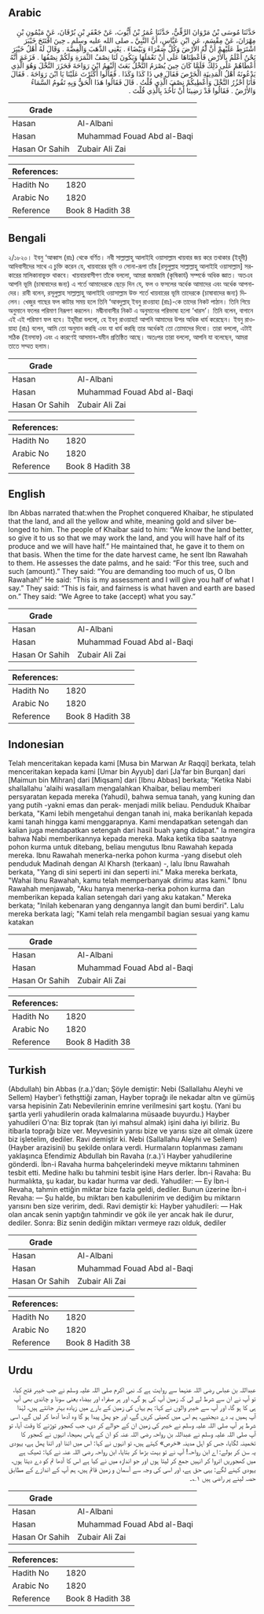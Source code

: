 ## Arabic


<div dir="rtl" lang="ar" style={{fontSize:'larger',backgroundColor:'#f8f9fa',padding:20}}>
حَدَّثَنَا مُوسَى بْنُ مَرْوَانَ الرَّقِّيُّ، حَدَّثَنَا عُمَرُ بْنُ أَيُّوبَ، عَنْ جَعْفَرِ بْنِ بُرْقَانَ، عَنْ مَيْمُونِ بْنِ مِهْرَانَ، عَنْ مِقْسَمٍ، عَنِ ابْنِ عَبَّاسٍ، أَنَّ النَّبِيَّ ـ صلى الله عليه وسلم ـ حِينَ افْتَتَحَ خَيْبَرَ اشْتَرَطَ عَلَيْهِمْ أَنَّ لَهُ الأَرْضَ وَكُلَّ صَفْرَاءَ وَبَيْضَاءَ ‏.‏ يَعْنِي الذَّهَبَ وَالْفِضَّةَ ‏.‏ وَقَالَ لَهُ أَهْلُ خَيْبَرَ نَحْنُ أَعْلَمُ بِالأَرْضِ فَأَعْطِنَاهَا عَلَى أَنْ نَعْمَلَهَا وَيَكُونَ لَنَا نِصْفُ الثَّمَرَةِ وَلَكُمْ نِصْفُهَا ‏.‏ فَزَعَمَ أَنَّهُ أَعْطَاهُمْ عَلَى ذَلِكَ فَلَمَّا كَانَ حِينَ يُصْرَمُ النَّخْلُ بَعَثَ إِلَيْهِمُ ابْنَ رَوَاحَةَ فَحَزَرَ النَّخْلَ وَهُوَ الَّذِي يَدْعُونَهُ أَهْلُ الْمَدِينَةِ الْخَرْصَ فَقَالَ فِي ذَا كَذَا وَكَذَا ‏.‏ فَقَالُوا أَكْثَرْتَ عَلَيْنَا يَا ابْنَ رَوَاحَةَ ‏.‏ فَقَالَ فَأَنَا أَحْزُرُ النَّخْلَ وَأُعْطِيكُمْ نِصْفَ الَّذِي قُلْتُ ‏.‏ قَالَ فَقَالُوا هَذَا الْحَقُّ وَبِهِ تَقُومُ السَّمَاءُ وَالأَرْضُ ‏.‏ فَقَالُوا قَدْ رَضِينَا أَنْ نَأْخُذَ بِالَّذِي قُلْتَ ‏.‏
</div>
<div style={{backgroundColor:'#f8f9fa',padding:20, marginBottom: 10}}><table> <thead> <tr> <th>Grade</th> <th></th> </tr> </thead> <tbody> <tr><td>Hasan</td><td>Al-Albani</td></tr><tr><td>Hasan</td><td>Muhammad Fouad Abd al-Baqi</td></tr><tr><td>Hasan Or Sahih</td><td>Zubair Ali Zai</td></tr></tbody></table><table> <thead> <tr> <th>References:</th> <th></th> </tr> </thead> <tbody><tr><td>Hadith No</td><td>1820</td></tr><tr><td>Arabic No</td><td>1820</td></tr><tr><td>Reference</td><td>Book 8 Hadith 38</td></tr></tbody></table></div>

## Bengali


<div dir="ltr" lang="bn" style={{fontSize:'larger',backgroundColor:'#f8f9fa',padding:20}}>
২/১৮২০। ইবনু ‘আব্বাস (রাঃ) থেকে বর্ণিত। নবী সাল্লাল্লাহু আলাইহি ওয়াসাল্লাম খায়বার জয় করে তথাকার (ইহূদী) আদিবাসীদের সাথে এ চুক্তি করেন যে, খায়বারের ভূমি ও সোনা-রূপা তাঁর [রসূলুল্লাহ সাল্লাল্লাহু আলাইহি ওয়াসাল্লাম] সরকারের মালিকানাভুক্ত থাকবে। খায়বারবাসীগণ তাঁকে বললো, আমরা জমাজমি (কৃষিকার্য) সম্পর্কে অধিক জ্ঞাত। অতএব আপনি ভূমি (চাষাবাদের জন্য) এ শর্তে আমাদেরকে ছেড়ে দিন যে, ফল ও ফসলের অর্ধেক আমাদের এবং অর্ধেক আপনাদের। রাবী বলেন, রসূলুল্লাহ সাল্লাল্লাহু আলাইহি ওয়াসাল্লাম উক্ত শর্তে খায়বারের ভূমি তাদেরকে (চাষাবাদের জন্য) দিলেন। খেজুর গাছের ফল কাটার সময় হলে তিনি ‘আবদুল্লাহ্ ইবনু রাওয়াহা (রাঃ)-কে তাদের নিকট পাঠান। তিনি গিয়ে অনুমানে ফলের পরিমাণ নিরূপণ করলেন। মদ্বীনাবাসীর নিকট এ অনুমানের পরিভাষা হলো ‘খারস’। তিনি বলেন, বাগানে এই এই পরিমাণ ফল হবে। ইহূদীরা বললো, হে ইবনু রাওয়াহা! আপনি আমাদের উপর অধিক ধার্য করেছেন। ইবনু রাওয়াহা (রাঃ) বলেন, আমি তো অনুমান করছি এবং যা ধার্য করছি তার অর্ধেকই তো তোমাদের দিবো। তারা বললো, এটাই সঠিক (ইনসাফ) এবং এ কারণেই আসমান-যমীন প্রতিষ্ঠিত আছে। অতঃপর তারা বললো, আপনি যা বলেছেন, আমরা তাতে সম্মত হলাম।
</div>
<div style={{backgroundColor:'#f8f9fa',padding:20, marginBottom: 10}}><table> <thead> <tr> <th>Grade</th> <th></th> </tr> </thead> <tbody> <tr><td>Hasan</td><td>Al-Albani</td></tr><tr><td>Hasan</td><td>Muhammad Fouad Abd al-Baqi</td></tr><tr><td>Hasan Or Sahih</td><td>Zubair Ali Zai</td></tr></tbody></table><table> <thead> <tr> <th>References:</th> <th></th> </tr> </thead> <tbody><tr><td>Hadith No</td><td>1820</td></tr><tr><td>Arabic No</td><td>1820</td></tr><tr><td>Reference</td><td>Book 8 Hadith 38</td></tr></tbody></table></div>

## English


<div dir="ltr" lang="en" style={{fontSize:'larger',backgroundColor:'#f8f9fa',padding:20}}>
Ibn Abbas narrated that:when the Prophet conquered Khaibar, he stipulated that the land, and all the yellow and white, meaning gold and silver belonged to him. The people of Khaibar said to him: “We know the land better, so give it to us so that we may work the land, and you will have half of its produce and we will have half.” He maintained that, he gave it to them on that basis. When the time for the date harvest came, he sent Ibn Rawahah to them. He assesses the date palms, and he said: “For this tree, such and such (amount).” They said: “You are demanding too much of us, O Ibn Rawahah!” He said: “This is my assessment and I will give you half of what I say.” They said: “This is fair, and fairness is what haven and earth are based on.” They said: “We Agree to take (accept) what you say.”
</div>
<div style={{backgroundColor:'#f8f9fa',padding:20, marginBottom: 10}}><table> <thead> <tr> <th>Grade</th> <th></th> </tr> </thead> <tbody> <tr><td>Hasan</td><td>Al-Albani</td></tr><tr><td>Hasan</td><td>Muhammad Fouad Abd al-Baqi</td></tr><tr><td>Hasan Or Sahih</td><td>Zubair Ali Zai</td></tr></tbody></table><table> <thead> <tr> <th>References:</th> <th></th> </tr> </thead> <tbody><tr><td>Hadith No</td><td>1820</td></tr><tr><td>Arabic No</td><td>1820</td></tr><tr><td>Reference</td><td>Book 8 Hadith 38</td></tr></tbody></table></div>

## Indonesian


<div dir="ltr" lang="id" style={{fontSize:'larger',backgroundColor:'#f8f9fa',padding:20}}>
Telah menceritakan kepada kami [Musa bin Marwan Ar Raqqi] berkata, telah menceritakan kepada kami [Umar bin Ayyub] dari [Ja'far bin Burqan] dari [Maimun bin Mihran] dari [Miqsam] dari [Ibnu Abbas] berkata; "Ketika Nabi shallallahu 'alaihi wasallam mengalahkan Khaibar, beliau memberi persyaratan kepada mereka (Yahudi), bahwa semua tanah, yang kuning dan yang putih -yakni emas dan perak- menjadi milik beliau. Penduduk Khaibar berkata, "Kami lebih mengetahui dengan tanah ini, maka berikanlah kepada kami tanah hingga kami menggarapnya. Kami mendapatkan setengah dan kalian juga mendapatkan setengah dari hasil buah yang didapat." Ia mengira bahwa Nabi memberikannya kepada mereka. Maka ketika tiba saatnya pohon kurma untuk ditebang, beliau mengutus Ibnu Rawahah kepada mereka. Ibnu Rawahah menerka-nerka pohon kurma -yang disebut oleh penduduk Madinah dengan Al Kharsh (terkaan) -, lalu Ibnu Rawahah berkata, "Yang di sini seperti ini dan seperti ini." Maka mereka berkata, "Wahai Ibnu Rawahah, kamu telah memperbanyak dirimu atas kami." Ibnu Rawahah menjawab, "Aku hanya menerka-nerka pohon kurma dan memberikan kepada kalian setengah dari yang aku katakan." Mereka berkata; "Inilah kebenaran yang dengannya langit dan bumi berdiri". Lalu mereka berkata lagi; "Kami telah rela mengambil bagian sesuai yang kamu katakan
</div>
<div style={{backgroundColor:'#f8f9fa',padding:20, marginBottom: 10}}><table> <thead> <tr> <th>Grade</th> <th></th> </tr> </thead> <tbody> <tr><td>Hasan</td><td>Al-Albani</td></tr><tr><td>Hasan</td><td>Muhammad Fouad Abd al-Baqi</td></tr><tr><td>Hasan Or Sahih</td><td>Zubair Ali Zai</td></tr></tbody></table><table> <thead> <tr> <th>References:</th> <th></th> </tr> </thead> <tbody><tr><td>Hadith No</td><td>1820</td></tr><tr><td>Arabic No</td><td>1820</td></tr><tr><td>Reference</td><td>Book 8 Hadith 38</td></tr></tbody></table></div>

## Turkish


<div dir="ltr" lang="tr" style={{fontSize:'larger',backgroundColor:'#f8f9fa',padding:20}}>
(Abdullah) bin Abbas (r.a.)'dan; Şöyle demiştir: Nebi (Sallallahu Aleyhi ve Sellem) Hayber'i fethşttiği zaman, Hayber toprağı ile nekadar altın ve gümüş varsa hepisinin Zatı Nebevilerinin emrine verilmesini şart koştu. (Yani bu şartla yerli yahudilerin orada kalmalarına müsaade buyurdu.) Hayber yahudileri O'na: Biz toprak (tan iyi mahsul almak) işini daha iyi biliriz. Bu itibarla toprağı bize ver. Meyvesinin yarısı bize ve yarısı size ait olmak üzere biz işletelim, dediler. Ravi demiştir ki. Nebi (Sallallahu Aleyhi ve Sellem) (Hayber arazisini) bu şekilde onlara verdi. Hurmaların toplanması zamanı yaklaşınca Efendimiz Abdullah bin Ravaha (r.a.)'i Hayber yahudilerine gönderdi. İbn-i Ravaha hurma bahçelerindeki meyve miktarını tahminen tesbit etti. Medine halkı bu tahmini tesbit işine Hars derler. İbn-i Ravaha: Bu hurmalıkta, şu kadar, bu kadar hurma var dedi. Yahudiler: — Ey İbn-i Revaha, tahmin ettiğin miktar bize fazla geldi, dediler. Bunun üzerine İbn-i Revaha: — Şu halde, bu miktarı ben kabullenirim ve dediğim bu miktarın yarısını ben size veririm, dedi. Ravi demiştir ki: Hayber yahudileri: — Hak olan ancak senin yaptığın tahmindir ve gök ile yer ancak hak ile durur, dediler. Sonra: Biz senin dediğin miktarı vermeye razı olduk, dediler
</div>
<div style={{backgroundColor:'#f8f9fa',padding:20, marginBottom: 10}}><table> <thead> <tr> <th>Grade</th> <th></th> </tr> </thead> <tbody> <tr><td>Hasan</td><td>Al-Albani</td></tr><tr><td>Hasan</td><td>Muhammad Fouad Abd al-Baqi</td></tr><tr><td>Hasan Or Sahih</td><td>Zubair Ali Zai</td></tr></tbody></table><table> <thead> <tr> <th>References:</th> <th></th> </tr> </thead> <tbody><tr><td>Hadith No</td><td>1820</td></tr><tr><td>Arabic No</td><td>1820</td></tr><tr><td>Reference</td><td>Book 8 Hadith 38</td></tr></tbody></table></div>

## Urdu


<div dir="rtl" lang="ur" style={{fontSize:'larger',backgroundColor:'#f8f9fa',padding:20}}>
عبداللہ بن عباس رضی اللہ عنہما سے روایت ہے کہ نبی اکرم صلی اللہ علیہ وسلم نے جب خیبر فتح کیا، تو آپ نے ان سے شرط لے لی کہ زمین آپ کی ہو گی، اور ہر صفراء اور بیضاء یعنی سونا و چاندی بھی آپ ہی کا ہو گا، اور آپ سے خیبر والوں نے کہا: ہم یہاں کی زمین کے بارے میں زیادہ بہتر جانتے ہیں، لہٰذا آپ ہمیں یہ دے دیجئیے، ہم اس میں کھیتی کریں گے، اور جو پھل پیدا ہو گا وہ آدھا آدھا کر لیں گے، اسی شرط پر آپ صلی اللہ علیہ وسلم نے خیبر کی زمین ان کے حوالے کر دی، جب کھجور توڑنے کا وقت آیا، تو آپ صلی اللہ علیہ وسلم نے عبداللہ بن رواحہ رضی اللہ عنہ کو ان کے پاس بھیجا، انہوں نے کھجور کا تخمینہ لگایا، جس کو اہل مدینہ «خرص» کہتے ہیں، تو انہوں نے کہا: اس میں اتنا اور اتنا پھل ہے، یہودی یہ سن کر بولے: اے ابن رواحہ! آپ نے تو بہت بڑھا کر بتایا، ابن رواحہ رضی اللہ عنہ نے کہا: ٹھیک ہے میں کھجوریں اتروا کر انہیں جمع کر لیتا ہوں اور جو اندازہ میں نے کیا ہے اس کا آدھا تم کو دے دیتا ہوں، یہودی کہنے لگے: یہی حق ہے، اور اسی کی وجہ سے آسمان و زمین قائم ہیں، ہم آپ کے اندازے کے مطابق حصہ لینے پر راضی ہیں ۱؎۔
</div>
<div style={{backgroundColor:'#f8f9fa',padding:20, marginBottom: 10}}><table> <thead> <tr> <th>Grade</th> <th></th> </tr> </thead> <tbody> <tr><td>Hasan</td><td>Al-Albani</td></tr><tr><td>Hasan</td><td>Muhammad Fouad Abd al-Baqi</td></tr><tr><td>Hasan Or Sahih</td><td>Zubair Ali Zai</td></tr></tbody></table><table> <thead> <tr> <th>References:</th> <th></th> </tr> </thead> <tbody><tr><td>Hadith No</td><td>1820</td></tr><tr><td>Arabic No</td><td>1820</td></tr><tr><td>Reference</td><td>Book 8 Hadith 38</td></tr></tbody></table></div>